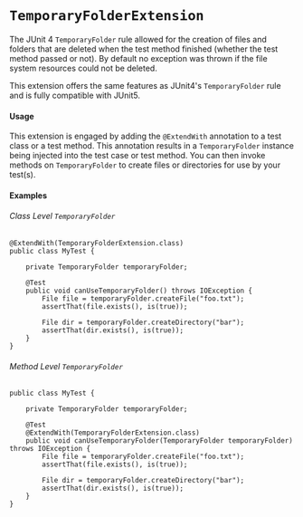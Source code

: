 `TemporaryFolderExtension`
======

The JUnit 4 `TemporaryFolder` rule allowed for the creation of files and folders that are deleted when the test method finished (whether the test method passed or not). By default no exception was thrown if the file system resources could not be deleted.

This extension offers the same features as JUnit4's `TemporaryFolder` rule and is fully compatible with JUnit5. 

#### Usage

This extension is engaged by adding the `@ExtendWith` annotation to a test class or a test method. This annotation results in a `TemporaryFolder` instance being injected into the test case or test method. You can then invoke methods on `TemporaryFolder` to create files or directories for use by your test(s).

#### Examples

###### Class Level `TemporaryFolder`

```
@ExtendWith(TemporaryFolderExtension.class)
public class MyTest {

    private TemporaryFolder temporaryFolder;
 
    @Test
    public void canUseTemporaryFolder() throws IOException {
        File file = temporaryFolder.createFile("foo.txt");
        assertThat(file.exists(), is(true));
 
        File dir = temporaryFolder.createDirectory("bar");
        assertThat(dir.exists(), is(true));
    } 
}
```

###### Method Level `TemporaryFolder`

```
public class MyTest {

    private TemporaryFolder temporaryFolder;
 
    @Test
    @ExtendWith(TemporaryFolderExtension.class)
    public void canUseTemporaryFolder(TemporaryFolder temporaryFolder) throws IOException {
        File file = temporaryFolder.createFile("foo.txt");
        assertThat(file.exists(), is(true));
    
        File dir = temporaryFolder.createDirectory("bar");
        assertThat(dir.exists(), is(true));
    }
}
```
